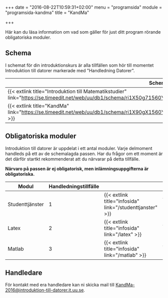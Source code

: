 +++
date = "2016-08-22T10:59:31+02:00"
menu = "programsida"
module = "programsida-kandma"
title = "KandMa"

+++

Här kan du läsa information om vad som gäller för just ditt program rörande
obligatoriska moduler.

## Schema
I schemat för din introduktionskurs är alla tillfällen som hör till momentet
Introduktion till datorer markerade med "Handledning Datorer".

| Schema                                                              | Förklaring                          |
| ------------------------------------------------------------------- | ----------------------------------- |
| {{< extlink title="Introduktion till Matematikstudier" link="https://se.timeedit.net/web/uu/db1/schema/ri1X50g71560Y7QQ0YZ5907Y0Zy050Q690558Q662v.html" >}} | Hela schemat för introkursen |
| {{< extlink title="KandMa" link="https://se.timeedit.net/web/uu/db1/schema/ri1X90gX1560Y1QQ0YZ5905Y03y0506640Q58Q662v59YZ9733757.html" >}} | Endast handledningstillfällen |

<!-- | {{< extlink title="" link="" >}} | | -->


## Obligatoriska moduler
Introduktion till datorer är uppdelat i ett antal moduler. Varje delmoment
handleds på ett av de schemalagda passen. Har du frågor om ett moment är det
därför startkt rekommenderat att du närvarar på detta tillfälle.

**Närvaro på passen är ej obligatorisk, men inlämningsuppgifterna är
obligatoriska.**

| Modul           | Handledningstillfälle |                              |                                         |
| --------------- | --------------------- | ---------------------------- | --------------------------------------- |
| Studenttjänster | 1                     | {{< extlink title="infosida" link="/studenttjanster" >}} | {{< extlink title="uppgifter" link="/studenttjanster/uppgifter" >}} |
| Latex           | 2                     | {{< extlink title="infosida" link="/latex" >}}           | {{< extlink title="uppgifter" link="/latex/uppgifter" >}}           |
| Matlab          | 3                     | {{< extlink title="infosida" link="/matlab" >}}          | {{< extlink title="uppgifter" link="/matlab/uppgifter" >}}          |

## Handledare
För kontakt med era handledare kan ni skicka mail till [KandMa-2016@introduktion-till-datorer.it.uu.se](mailto:KandMa-2016@introduktion-till-datorer.it.uu.se).

